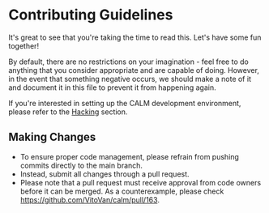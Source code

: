 # Contributing Guidelines

It's great to see that you're taking the time to read this. Let's have some fun together! 

By default, there are no restrictions on your imagination - feel free to do anything that you consider appropriate and are capable of doing. However, in the event that something negative occurs, we should make a note of it and document it in this file to prevent it from happening again. 

If you're interested in setting up the CALM development environment, please refer to the [Hacking](hacking.md) section.

## Making Changes

- To ensure proper code management, please refrain from pushing commits directly to the main branch.
- Instead, submit all changes through a pull request.
- Please note that a pull request must receive approval from code owners before it can be merged.
  As a counterexample, please check https://github.com/VitoVan/calm/pull/163.
